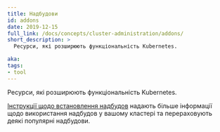 ```yaml
---
title: Надбудови
id: addons
date: 2019-12-15
full_link: /docs/concepts/cluster-administration/addons/
short_description: >
  Ресурси, які розширюють функціональність Kubernetes.

aka:
tags:
- tool
---
```

Ресурси, які розширюють функціональність Kubernetes.

<!--more-->

[Інструкції щодо встановлення надбудов](/docs/concepts/cluster-administration/addons/) надають більше інформації щодо використання надбудов у вашому кластері та перераховують деякі популярні надбудови.
